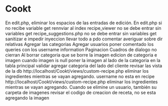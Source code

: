 # Cookt
En edit.php, eliminar los espacios de las entradas de edición.
En edit.php si no recibe variable get rennviar al index
recipe_viewer no se debe entrar sin variables get
recipe_suggestions.php no se debe entrar sin variables get
sanitizar e impedir inyeccion
llevar todo a pdo
comentar
averiguar sobre dir relativas
Agregar las categorias
Agregar usuarios
poner comentado los queries con los username information
Paginacion
Cuadros de dialogo no cierran
Al borrar categoria que se borre la imagen
edicion de categoria e imagen
cuando imagen is null
poner la imagen al lado de la categoria en la tabla principal
validar agregar categoria del lado del cliente
revisar las vista de la db
http://localhost/Cookt/views/custom-recipe.php eliminar los ingredientes mientras se vayan agregando.
username no esta en recipe
http://localhost/Cookt/views/custom-recipe.php eliminar los ingredientes mientras se vayan agregando.
Cuando se elimine un usuario, también su carpeta de imagenes
revisar el codigo de creacion de receta, no se esta agregando la imagen
